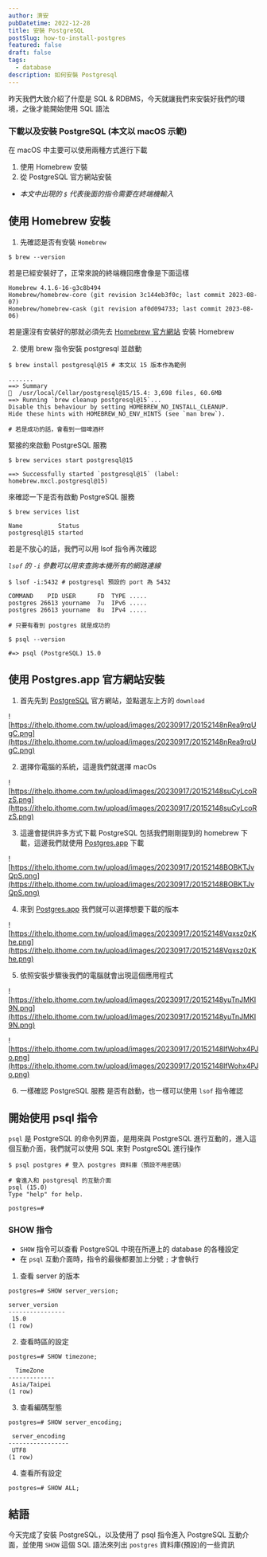 ```yaml
---
author: 濟安
pubDatetime: 2022-12-28
title: 安裝 PostgreSQL
postSlug: how-to-install-postgres
featured: false
draft: false
tags:
  - database
description: 如何安裝 Postgresql
---
```


昨天我們大致介紹了什麼是 SQL & RDBMS，今天就讓我們來安裝好我們的環境，之後才能開始使用 SQL 語法

### 下載以及安裝 PostgreSQL (本文以 macOS 示範)
在 macOS 中主要可以使用兩種方式進行下載


1. 使用 Homebrew 安裝
2. 從 PostgreSQL 官方網站安裝

* *本文中出現的 `$` 代表後面的指令需要在終端機輸入*



## 使用 Homebrew 安裝



1. 先確認是否有安裝 `Homebrew` 

```shell
$ brew --version
```
若是已經安裝好了，正常來說的終端機回應會像是下面這樣

```shell
Homebrew 4.1.6-16-g3c8b494
Homebrew/homebrew-core (git revision 3c144eb3f0c; last commit 2023-08-07)
Homebrew/homebrew-cask (git revision af0d094733; last commit 2023-08-06)
```

若是還沒有安裝好的那就必須先去 [Homebrew 官方網站](https://brew.sh/) 安裝 Homebrew


2. 使用 brew 指令安裝 postgresql 並啟動

```shell
$ brew install postgresql@15 # 本文以 15 版本作為範例

.......
==> Summary
🍺  /usr/local/Cellar/postgresql@15/15.4: 3,698 files, 60.6MB
==> Running `brew cleanup postgresql@15`...
Disable this behaviour by setting HOMEBREW_NO_INSTALL_CLEANUP.
Hide these hints with HOMEBREW_NO_ENV_HINTS (see `man brew`).

# 若是成功的話，會看到一個啤酒杯
```

緊接的來啟動 PostgreSQL 服務

```shell
$ brew services start postgresql@15

==> Successfully started `postgresql@15` (label: homebrew.mxcl.postgresql@15)
```

來確認一下是否有啟動 PostgreSQL 服務

```shell
$ brew services list

Name          Status
postgresql@15 started
```

若是不放心的話，我們可以用 lsof 指令再次確認

*`lsof` 的 `-i` 參數可以用來查詢本機所有的網路連線*

```shell
$ lsof -i:5432 # postgresql 預設的 port 為 5432

COMMAND    PID USER      FD  TYPE .....
postgres 26613 yourname  7u  IPv6 .....
postgres 26613 yourname  8u  IPv4 .....

# 只要有看到 postgres 就是成功的
```

```shell
$ psql --version

#=> psql (PostgreSQL) 15.0
```

## 使用 Postgres.app 官方網站安裝



1. 首先先到 [PostgreSQL](https://www.postgresql.org/) 官方網站，並點選左上方的 `download`

![https://ithelp.ithome.com.tw/upload/images/20230917/20152148nRea9rqUgC.png](https://ithelp.ithome.com.tw/upload/images/20230917/20152148nRea9rqUgC.png)

2. 選擇你電腦的系統，這邊我們就選擇 macOs

![https://ithelp.ithome.com.tw/upload/images/20230917/20152148suCyLcoRzS.png](https://ithelp.ithome.com.tw/upload/images/20230917/20152148suCyLcoRzS.png)

3. 這邊會提供許多方式下載 PostgreSQL 包括我們剛剛提到的 homebrew 下載，這邊我們就使用 [Postgres.app](https://postgresapp.com/) 下載

![https://ithelp.ithome.com.tw/upload/images/20230917/20152148BOBKTJvQpS.png](https://ithelp.ithome.com.tw/upload/images/20230917/20152148BOBKTJvQpS.png)

4. 來到 [Postgres.app](https://postgresapp.com/) 我們就可以選擇想要下載的版本

![https://ithelp.ithome.com.tw/upload/images/20230917/20152148Vqxsz0zKhe.png](https://ithelp.ithome.com.tw/upload/images/20230917/20152148Vqxsz0zKhe.png)


5. 依照安裝步驟後我們的電腦就會出現這個應用程式

![https://ithelp.ithome.com.tw/upload/images/20230917/20152148yuTnJMKl9N.png](https://ithelp.ithome.com.tw/upload/images/20230917/20152148yuTnJMKl9N.png)

![https://ithelp.ithome.com.tw/upload/images/20230917/20152148lfWohx4PJo.png](https://ithelp.ithome.com.tw/upload/images/20230917/20152148lfWohx4PJo.png)

6. 一樣確認 PostgreSQL 服務 是否有啟動，也一樣可以使用 `lsof` 指令確認


## 開始使用 psql 指令

`psql` 是 PostgreSQL 的命令列界面，是用來與 PostgreSQL 進行互動的，進入這個互動介面，我們就可以使用 SQL 來對 PostgreSQL 進行操作

```shell
$ psql postgres # 登入 postgres 資料庫（預設不用密碼）

# 會進入和 postgresql 的互動介面
psql (15.0)
Type "help" for help.

postgres=#
```

### SHOW 指令

- `SHOW` 指令可以查看 PostgreSQL 中現在所連上的 database 的各種設定
- 在 `psql` 互動介面時，指令的最後都要加上分號 `;` 才會執行

1. 查看 server 的版本

```shell
postgres=# SHOW server_version;

server_version
----------------
 15.0
(1 row)
```

2. 查看時區的設定

```shell
postgres=# SHOW timezone;

  TimeZone
-------------
 Asia/Taipei
(1 row)
```

3. 查看編碼型態

```shell
postgres=# SHOW server_encoding;

 server_encoding
-----------------
 UTF8
(1 row)
```

4. 查看所有設定

```shell
postgres=# SHOW ALL;
```



## 結語

今天完成了安裝 PostgreSQL，以及使用了 psql 指令進入 PostgreSQL 互動介面，並使用 `SHOW` 這個 SQL 語法來列出 `postgres` 資料庫(預設)的一些資訊
